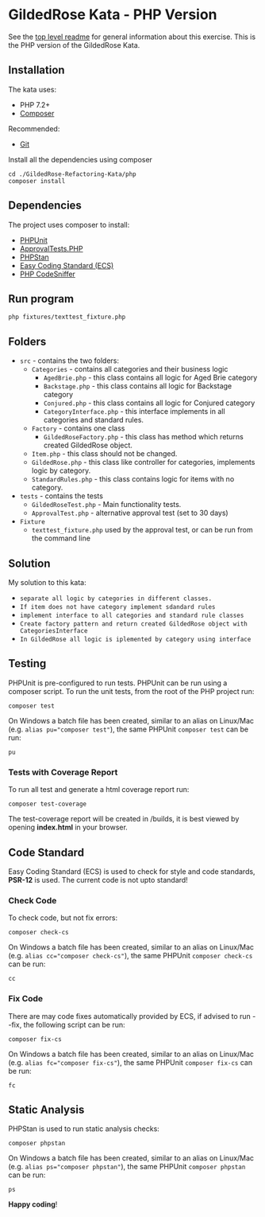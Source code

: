 # GildedRose Kata - PHP Version

See the [top level readme](../README.md) for general information about this exercise. This is the PHP version of the
 GildedRose Kata. 

## Installation

The kata uses:

- PHP 7.2+
- [Composer](https://getcomposer.org)

Recommended:
- [Git](https://git-scm.com/downloads)

Install all the dependencies using composer

```shell script
cd ./GildedRose-Refactoring-Kata/php
composer install
```

## Dependencies

The project uses composer to install:

- [PHPUnit](https://phpunit.de/)
- [ApprovalTests.PHP](https://github.com/approvals/ApprovalTests.php)
- [PHPStan](https://github.com/phpstan/phpstan)
- [Easy Coding Standard (ECS)](https://github.com/symplify/easy-coding-standard) 
- [PHP CodeSniffer](https://github.com/squizlabs/PHP_CodeSniffer/wiki)

## Run program

`php fixtures/texttest_fixture.php`

## Folders

- `src` - contains the two folders:
  - `Categories` - contains all categories and their business logic
    - `AgedBrie.php` - this class contains all logic for Aged Brie category 
    - `Backstage.php` - this class contains all logic for Backstage category
    - `Conjured.php` - this class contains all logic for Conjured category
    - `CategoryInterface.php` - this interface implements in all categories and standard rules.
  - `Factory` - contains one class
    - `GildedRoseFactory.php` - this class has method which returns created GildedRose object.
  - `Item.php` - this class should not be changed.
  - `GildedRose.php` - this class like controller for categories, implements logic by category.
  - `StandardRules.php` - this class contains logic for items with no category.
- `tests` - contains the tests
  - `GildedRoseTest.php` - Main functionality tests.
  - `ApprovalTest.php` - alternative approval test (set to 30 days)
- `Fixture`
  - `texttest_fixture.php` used by the approval test, or can be run from the command line

## Solution

My solution to this kata:

- `separate all logic by categories in different classes.`
- `If item does not have category implement sdandard rules`
- `implement interface to all categories and standard rule classes`
- `Create factory pattern and return created GildedRose object with CategoriesInterface`
- `In GildedRose all logic is iplemented by category using interface`

## Testing

PHPUnit is pre-configured to run tests. PHPUnit can be run using a composer script. To run the unit tests, from the
 root of the PHP project run:

```shell script
composer test
```

On Windows a batch file has been created, similar to an alias on Linux/Mac (e.g. `alias pu="composer test"`), the same
 PHPUnit `composer test` can be run:

```shell script
pu
```

### Tests with Coverage Report

To run all test and generate a html coverage report run:

```shell script
composer test-coverage
```

The test-coverage report will be created in /builds, it is best viewed by opening **index.html** in your browser.

## Code Standard

Easy Coding Standard (ECS) is used to check for style and code standards, **PSR-12** is used. The current code is not
 upto standard!

### Check Code

To check code, but not fix errors:

```shell script
composer check-cs
``` 

On Windows a batch file has been created, similar to an alias on Linux/Mac (e.g. `alias cc="composer check-cs"`), the
 same PHPUnit `composer check-cs` can be run:

```shell script
cc
```

### Fix Code

There are may code fixes automatically provided by ECS, if advised to run --fix, the following script can be run:

```shell script
composer fix-cs
```

On Windows a batch file has been created, similar to an alias on Linux/Mac (e.g. `alias fc="composer fix-cs"`), the same
 PHPUnit `composer fix-cs` can be run:

```shell script
fc
```

## Static Analysis

PHPStan is used to run static analysis checks:

```shell script
composer phpstan
```

On Windows a batch file has been created, similar to an alias on Linux/Mac (e.g. `alias ps="composer phpstan"`), the
 same PHPUnit `composer phpstan` can be run:

```shell script
ps
```

**Happy coding**!